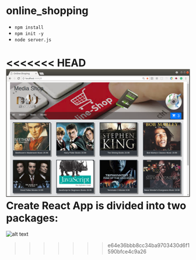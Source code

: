 # online_shopping

- `npm install`
- `npm init -y`
- `node server.js`

<<<<<<< HEAD
![alt text](https://github.com/NemerSahli/online_shopping/blob/master/public/images/online-shopping.png)
Create React App is divided into two packages:
=======
![alt text](https://github.com/NemerSahli/online_shopping/blob/master/public/images/online_shopping.png)

>>>>>>> e64e36bbb8cc34ba9703430d6f1590bfce4c9a26
